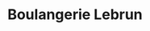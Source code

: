---
title: "Boulangerie Lebrun"
url: /le-temple-de-bretagne/boulangerie-lebrun/
shop: boulangerie
---
